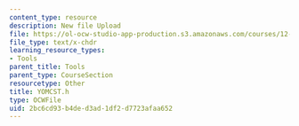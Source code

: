 ```yaml
---
content_type: resource
description: New file Upload
file: https://ol-ocw-studio-app-production.s3.amazonaws.com/courses/12-811-tropical-meteorology-spring-2011/2bc6cd93b4ded3ad1df2d7723afaa652_YOMCST.h
file_type: text/x-chdr
learning_resource_types:
- Tools
parent_title: Tools
parent_type: CourseSection
resourcetype: Other
title: YOMCST.h
type: OCWFile
uid: 2bc6cd93-b4de-d3ad-1df2-d7723afaa652
---
```

